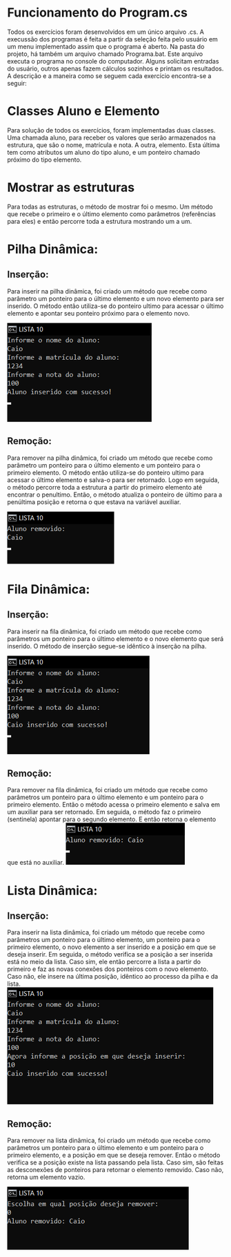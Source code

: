 # Funcionamento do Program.cs
Todos os exercícios foram desenvolvidos em um único arquivo .cs. A execussão dos programas é feita a partir da seleção feita pelo usuário em um menu implementado assim que o programa é aberto. Na pasta do projeto, há também um arquivo chamado Programa.bat. Este arquivo executa o programa no console do computador. Alguns solicitam entradas do usuário, outros apenas fazem cálculos sozinhos e printam os resultados. A descrição e a maneira como se seguem cada exercício encontra-se a seguir:

# Classes Aluno e Elemento
Para solução de todos os exercícios, foram implementadas duas classes. Uma chamada aluno, para receber os valores que serão armazenados na estrutura, que são o nome, matrícula e nota. A outra, elemento. Esta última tem como atributos um aluno do tipo aluno, e um ponteiro chamado próximo do tipo elemento.

# Mostrar as estruturas
Para todas as estruturas, o método de mostrar foi o mesmo. Um método que recebe o primeiro e o último elemento como parâmetros (referências para eles) e então percorre toda a estrutura mostrando um a um.

# Pilha Dinâmica:
## Inserção:
Para inserir na pilha dinâmica, foi criado um método que recebe como parâmetro um ponteiro para o último elemento e um novo elemento para ser inserido.
O método então utiliza-se do ponteiro ultimo para acessar o último elemento e apontar seu ponteiro próximo para o elemento novo.

<img src=".\imagens\lista10ex1I.png">

## Remoção:
Para remover na pilha dinâmica, foi criado um método que recebe como parâmetro um ponteiro para o último elemento e um ponteiro para o primeiro elemento.
O método então utiliza-se do ponteiro ultimo para acessar o último elemento e salva-o para ser retornado. Logo em seguida, o método percorre toda a estrutura a partir do primeiro elemento até encontrar o penultimo. Então, o método atualiza o ponteiro de último para a penúltima posição e retorna o que estava na variável auxiliar.

<img src=".\imagens\lista10ex1R.png">

# Fila Dinâmica:
## Inserção:
Para inserir na fila dinâmica, foi criado um método que recebe como parâmetros um ponteiro para o último elemento e o novo elemento que será inserido.
O método de inserção segue-se idêntico à inserção na pilha.

<img src=".\imagens\lista10ex2I.png">

## Remoção:
Para remover na fila dinâmica, foi criado um método que recebe como parâmetros um ponteiro para o último elemento e um ponteiro para o primeiro elemento. 
Então o método acessa o primeiro elemento e salva em um auxiliar para ser retornado. Em seguida, o método faz o primeiro (sentinela) apontar para o segundo elemento. E então retorna o elemento que está no auxiliar.
<img src=".\imagens\lista10ex2R.png">

# Lista Dinâmica:
## Inserção:
Para inserir na lista dinâmica, foi criado um método que recebe como parâmetros um ponteiro para o último elemento, um ponteiro para o primeiro elemento, o novo elemento a ser inserido e a posição em que se deseja inserir. Em seguida, o método verifica se a posição a ser inserida está no meio da lista. Caso sim, ele então percorre a lista a partir do primeiro e faz as novas conexões dos ponteiros com o novo elemento. Caso não, ele insere na última posição, idêntico ao processo da pilha e da lista.
<img src=".\imagens\lista10ex3I.png">

## Remoção:
Para remover na lista dinâmica, foi criado um método que recebe como parâmetros um ponteiro para o último elemento e um ponteiro para o primeiro elemento, e a posição em que se deseja remover.
Então o método verifica se a posição existe na lista passando pela lista. Caso sim, são feitas as desconexões de ponteiros para retornar o elemento removido. Caso não, retorna um elemento vazio.

<img src=".\imagens\lista10ex3R.png">
